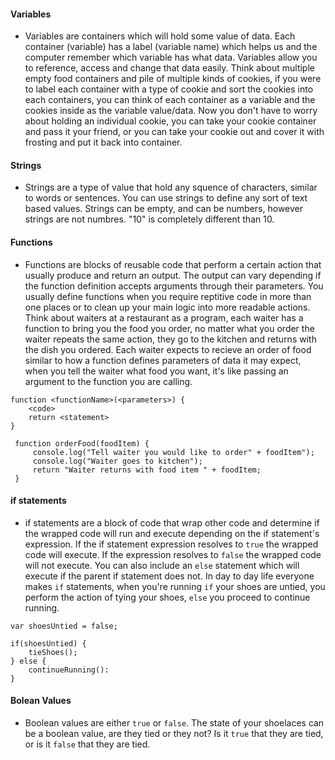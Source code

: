 #### Variables
* Variables are containers which will hold some value of data. Each container (variable) has a label (variable name) which helps us and the computer remember which variable has what data. Variables allow you to reference, access and change that data easily.
Think about multiple empty food containers and pile of multiple kinds of cookies, if you were to label each container with a type of cookie and sort the cookies into each containers, you can think of each container as a variable and the cookies inside as the variable value/data. Now you don't have to worry about holding an individual cookie, you can take your cookie container and pass it your friend, or you can take your cookie out and cover it with frosting and put it back into container. 

#### Strings
 * Strings are a type of value that hold any squence of characters, similar to words or sentences. You can use strings to define any sort of text based values. Strings can be empty, and can be numbers, however strings are not numbres. "10" is completely different than 10.

 #### Functions
 * Functions are blocks of reusable code that perform a certain action that usually produce and return an output. The output can vary depending if the function definition accepts arguments through their parameters. 
 You usually define functions when you require reptitive code in more than one places or to clean up 
 your main logic into more readable actions. Think about waiters at a restaurant as a program, each waiter has a function to bring you the food you order, no matter what you order the waiter repeats the same action, they go to the kitchen and returns with the dish you ordered. Each waiter expects to recieve an order of food similar to how a function defines parameters of data it may expect, when you tell the waiter what food you want, it's like passing an argument to the function you are calling.

```
function <functionName>(<parameters>) {
    <code>
    return <statement>
}
```

```
 function orderFood(foodItem) {
     console.log("Tell waiter you would like to order" + foodItem");
     console.log("Waiter goes to kitchen");
     return "Waiter returns with food item " + foodItem;
 }
 ```

 #### if statements

 * if statements are a block of code that wrap other code and determine if the wrapped code will run and execute depending on the if statement's expression. If the if statement expression resolves to `true` the wrapped code will execute. If the expression resolves to `false` the wrapped code will not execute. You can also include an `else` statement which will execute if the parent if statement does not. In day to day life everyone makes `if` statements, when you're running `if` your shoes are untied, you perform the action of tying your shoes, `else` you proceed to continue running. 

```
var shoesUntied = false;

if(shoesUntied) {
    tieShoes();
} else {
    continueRunning():
}
```

#### Bolean Values
* Boolean values are either `true` or `false`. The state of your shoelaces can be a boolean value, are they tied or they not? Is it `true` that they are tied, or is it `false` that they are tied.
